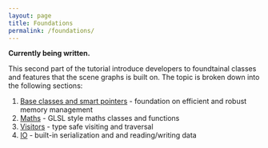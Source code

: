 ```yaml
---
layout: page
title: Foundations
permalink: /foundations/
---
```


**Currently being written.**

This second part of the tutorial introduce developers to foundtainal classes and features that the scene graphs is built on. The topic is broken down into the following sections:

1. [Base classes and smart pointers](BaseClassesAndSmartPointers.md) - foundation on efficient and robust memory management
1. [Maths](Maths.md) - GLSL style maths classes and functions
1. [Visitors](Visitors.md) - type safe visiting and traversal
1. [IO](IO.md) - built-in serialization and and reading/writing data



